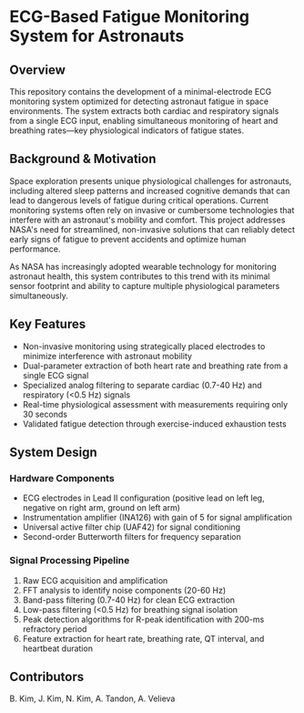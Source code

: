 # ECG-Based Fatigue Monitoring System for Astronauts

## Overview
This repository contains the development of a minimal-electrode ECG monitoring system optimized for detecting astronaut fatigue in space environments. The system extracts both cardiac and respiratory signals from a single ECG input, enabling simultaneous monitoring of heart and breathing rates—key physiological indicators of fatigue states.

## Background & Motivation
Space exploration presents unique physiological challenges for astronauts, including altered sleep patterns and increased cognitive demands that can lead to dangerous levels of fatigue during critical operations. Current monitoring systems often rely on invasive or cumbersome technologies that interfere with an astronaut's mobility and comfort. This project addresses NASA's need for streamlined, non-invasive solutions that can reliably detect early signs of fatigue to prevent accidents and optimize human performance.

As NASA has increasingly adopted wearable technology for monitoring astronaut health, this system contributes to this trend with its minimal sensor footprint and ability to capture multiple physiological parameters simultaneously.

## Key Features
- Non-invasive monitoring using strategically placed electrodes to minimize interference with astronaut mobility
- Dual-parameter extraction of both heart rate and breathing rate from a single ECG signal
- Specialized analog filtering to separate cardiac (0.7-40 Hz) and respiratory (<0.5 Hz) signals
- Real-time physiological assessment with measurements requiring only 30 seconds
- Validated fatigue detection through exercise-induced exhaustion tests

## System Design
### Hardware Components
- ECG electrodes in Lead II configuration (positive lead on left leg, negative on right arm, ground on left arm)
- Instrumentation amplifier (INA126) with gain of 5 for signal amplification
- Universal active filter chip (UAF42) for signal conditioning
- Second-order Butterworth filters for frequency separation

### Signal Processing Pipeline
1. Raw ECG acquisition and amplification
2. FFT analysis to identify noise components (20-60 Hz)
3. Band-pass filtering (0.7-40 Hz) for clean ECG extraction
4. Low-pass filtering (<0.5 Hz) for breathing signal isolation
5. Peak detection algorithms for R-peak identification with 200-ms refractory period
6. Feature extraction for heart rate, breathing rate, QT interval, and heartbeat duration

## Contributors
B. Kim, J. Kim, N. Kim, A. Tandon, A. Velieva
